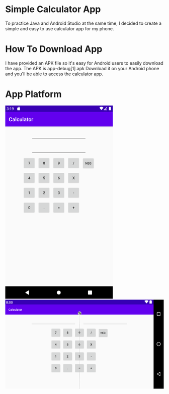 # Simple Calculator App
To practice Java and Android Studio at the same time, I decided to create a simple and easy to use calculator app for my phone.

# How To Download App
I have provided an APK file so it's easy for Android users to easily download the app. The APK is app-debug[1].apk
Download it on your Android phone and you'll be able to access the calculator app. 

# App Platform

![](screenshot1.png) ![](screenshot.png)
